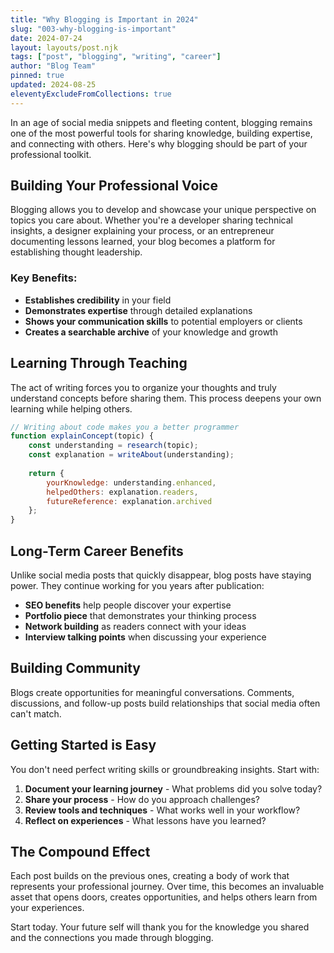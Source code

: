 ```yaml
---
title: "Why Blogging is Important in 2024"
slug: "003-why-blogging-is-important"
date: 2024-07-24
layout: layouts/post.njk
tags: ["post", "blogging", "writing", "career"]
author: "Blog Team"
pinned: true
updated: 2024-08-25
eleventyExcludeFromCollections: true
---
```


In an age of social media snippets and fleeting content, blogging remains one of the most powerful tools for sharing knowledge, building expertise, and connecting with others. Here's why blogging should be part of your professional toolkit.

## Building Your Professional Voice

Blogging allows you to develop and showcase your unique perspective on topics you care about. Whether you're a developer sharing technical insights, a designer explaining your process, or an entrepreneur documenting lessons learned, your blog becomes a platform for establishing thought leadership.

### Key Benefits:
- **Establishes credibility** in your field
- **Demonstrates expertise** through detailed explanations
- **Shows your communication skills** to potential employers or clients
- **Creates a searchable archive** of your knowledge and growth

## Learning Through Teaching

The act of writing forces you to organize your thoughts and truly understand concepts before sharing them. This process deepens your own learning while helping others.

```javascript
// Writing about code makes you a better programmer
function explainConcept(topic) {
	const understanding = research(topic);
	const explanation = writeAbout(understanding);
	
	return {
		yourKnowledge: understanding.enhanced,
		helpedOthers: explanation.readers,
		futureReference: explanation.archived
	};
}
```

## Long-Term Career Benefits

Unlike social media posts that quickly disappear, blog posts have staying power. They continue working for you years after publication:

- **SEO benefits** help people discover your expertise
- **Portfolio piece** that demonstrates your thinking process
- **Network building** as readers connect with your ideas
- **Interview talking points** when discussing your experience

## Building Community

Blogs create opportunities for meaningful conversations. Comments, discussions, and follow-up posts build relationships that social media often can't match.

## Getting Started is Easy

You don't need perfect writing skills or groundbreaking insights. Start with:

1. **Document your learning journey** - What problems did you solve today?
2. **Share your process** - How do you approach challenges?
3. **Review tools and techniques** - What works well in your workflow?
4. **Reflect on experiences** - What lessons have you learned?

## The Compound Effect

Each post builds on the previous ones, creating a body of work that represents your professional journey. Over time, this becomes an invaluable asset that opens doors, creates opportunities, and helps others learn from your experiences.

Start today. Your future self will thank you for the knowledge you shared and the connections you made through blogging.